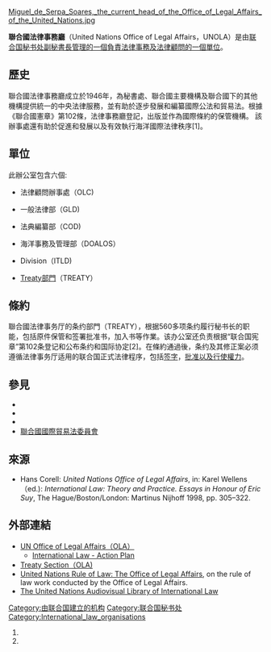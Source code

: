 [Miguel_de_Serpa_Soares,_the_current_head_of_the_Office_of_Legal_Affairs_of_the_United_Nations.jpg](https://zh.wikipedia.org/wiki/File:Miguel_de_Serpa_Soares,_the_current_head_of_the_Office_of_Legal_Affairs_of_the_United_Nations.jpg "fig:Miguel_de_Serpa_Soares,_the_current_head_of_the_Office_of_Legal_Affairs_of_the_United_Nations.jpg")

**聯合國法律事務廳**（United Nations Office of Legal
Affairs，UNOLA）是由[联合国秘书处副秘書長管理的一個負責法律事務及法律顧問的一個單位](../Page/联合国秘书处.md "wikilink")。

## 歷史

聯合國法律事務廳成立於1946年，為秘書處、聯合國主要機構及聯合國下的其他機構提供統一的中央法律服務，並有助於逐步發展和編纂國際公法和貿易法。根據《聯合國憲章》第102條，法律事務廳登記，出版並作為國際條約的保管機構。
該辦事處還有助於促進和發展以及有效執行海洋國際法律秩序\[1\]。

## 單位

此辦公室包含六個:

  - 法律顧問辦事處（OLC)

  - 一般法律部（GLD)

  - 法典編纂部（COD)

  - 海洋事務及管理部（DOALOS）

  - Division（ITLD)

  - [Treaty部門](../Page/条约.md "wikilink")（TREATY）

## 條約

聯合國法律事务厅的条约部門（TREATY），根据560多项条约履行秘书长的职能，包括原件保管和签署批准书，加入书等作業。该办公室还负责根据“联合国宪章”第102条登记和公布条约和国际协定\[2\]。在條約通過後，条约及其修正案必须遵循法律事务厅适用的联合国正式法律程序，包括[签字](../Page/签名.md "wikilink")，[批准以及行使權力](../Page/批准.md "wikilink")。

## 參見

  -
  -
  -
  - [聯合國國際貿易法委員會](../Page/聯合國國際貿易法委員會.md "wikilink")

## 來源

  - Hans Corell: *United Nations Office of Legal Affairs*, in: Karel
    Wellens（ed.): *International Law: Theory and Practice. Essays in
    Honour of Eric Suy*, The Hague/Boston/London: Martinus Nijhoff 1998,
    pp. 305–322.

## 外部連結

  - [UN Office of Legal Affairs（OLA）](https://www.un.org/law/ola)
      - [International Law - Action
        Plan](https://web.archive.org/web/20071011221908/http://untreaty.un.org/ola/action_planA.aspx)
  - [Treaty Section（OLA)](http://treaties.un.org)
  - [United Nations Rule of Law: The Office of Legal
    Affairs](http://www.unrol.org/article.aspx?article_id=12), on the
    rule of law work conducted by the Office of Legal Affairs.
  - [The United Nations Audiovisual Library of International
    Law](https://www.un.org/law/avl/)

[Category:由联合国建立的机构](https://zh.wikipedia.org/wiki/Category:由联合国建立的机构 "wikilink")
[Category:联合国秘书处](https://zh.wikipedia.org/wiki/Category:联合国秘书处 "wikilink")
[Category:International_law_organisations](https://zh.wikipedia.org/wiki/Category:International_law_organisations "wikilink")

1.
2.